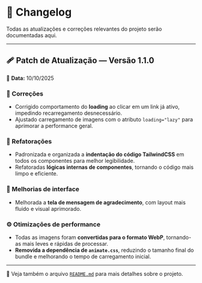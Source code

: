# 🧩 Changelog

Todas as atualizações e correções relevantes do projeto serão documentadas aqui.

---

## 🩹 Patch de Atualização — Versão 1.1.0  
📅 **Data:** 10/10/2025  

### 🐞 Correções
- Corrigido comportamento do **loading** ao clicar em um link já ativo, impedindo recarregamento desnecessário.
- Ajustado carregamento de imagens com o atributo `loading="lazy"` para aprimorar a performance geral.

### 🧱 Refatorações
- Padronizada e organizada a **indentação do código TailwindCSS** em todos os componentes para melhor legibilidade.
- Refatoradas **lógicas internas de componentes**, tornando o código mais limpo e eficiente.

### 💅 Melhorias de interface
- Melhorada a **tela de mensagem de agradecimento**, com layout mais fluido e visual aprimorado.

### ⚙️ Otimizações de performance
- Todas as imagens foram **convertidas para o formato WebP**, tornando-as mais leves e rápidas de processar.
- **Removida a dependência de `animate.css`**, reduzindo o tamanho final do bundle e melhorando o tempo de carregamento inicial.

---

🔗 Veja também o arquivo [`README.md`](./README.md) para mais detalhes sobre o projeto.
